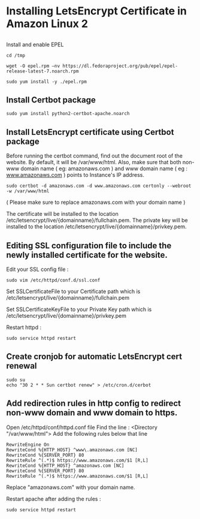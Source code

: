 # Installing LetsEncrypt Certificate in Amazon Linux 2

##
Install and enable EPEL

```
cd /tmp

wget -O epel.rpm –nv https://dl.fedoraproject.org/pub/epel/epel-release-latest-7.noarch.rpm

sudo yum install -y ./epel.rpm
```

## Install Certbot package

```
sudo yum install python2-certbot-apache.noarch
```
## Install LetsEncrypt certificate using Certbot package


Before running the certbot command, find out the document root of the website. By default, it will be /var/www/html. Also, make sure that both non-www domain name ( eg: amazonaws.com ) and www domain name ( eg : www.amazonaws.com ) points to Instance's IP address.
```
sudo certbot -d amazonaws.com -d www.amazonaws.com certonly --webroot -w /var/www/html
```
( Please make sure to replace amazonaws.com with your domain name )

The certificate will be installed to the location /etc/letsencrypt/live/{domainname}/fullchain.pem.
The private key will be installed to the location /etc/letsencrypt/live/{domainname}/privkey.pem.

## Editing SSL configuration file to include the newly installed certificate for the website.


Edit your SSL config file : 
```
sudo vim /etc/httpd/conf.d/ssl.conf
```
Set SSLCertificateFile to your Certificate path which is /etc/letsencrypt/live/{domainname}/fullchain.pem

Set SSLCertificateKeyFile to your Private Key path which is /etc/letsencrypt/live/{domainname}/privkey.pem

Restart httpd :
```
sudo service httpd restart
```

## Create cronjob for automatic LetsEncrypt cert renewal

```
sudo su
echo "30 2 * * Sun certbot renew" > /etc/cron.d/cerbot
```

## Add redirection rules in http config to redirect non-www domain and www domain to https.

Open /etc/httpd/conf/httpd.conf file
Find the line : <Directory "/var/www/html">
Add the following rules below that line
```
RewriteEngine On
RewriteCond %{HTTP_HOST} ^www\.amazonaws.com [NC]
RewriteCond %{SERVER_PORT} 80
RewriteRule ^(.*)$ https://www.amazonaws.com/$1 [R,L]
RewriteCond %{HTTP_HOST} ^amazonaws.com [NC]
RewriteCond %{SERVER_PORT} 80
RewriteRule ^(.*)$ https://www.amazonaws.com/$1 [R,L]
```
Replace "amazonaws.com" with your domain name.

Restart apache after adding the rules :
```
sudo service httpd restart
```
